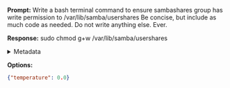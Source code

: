 **Prompt:**
Write a bash terminal command to ensure sambashares group has write permission to /var/lib/samba/usershares Be concise, but include as much code as needed. Do not write anything else. Ever.


**Response:**
sudo chmod g+w /var/lib/samba/usershares

<details><summary>Metadata</summary>

- Duration: 1005 ms
- Datetime: 2023-09-22T19:25:00.118233
- Model: gpt-3.5-turbo-0613

</details>

**Options:**
```json
{"temperature": 0.0}
```

